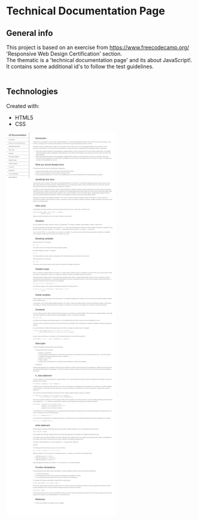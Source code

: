 # Technical Documentation Page

## General info
This project is based on an exercise from https://www.freecodecamp.org/ 'Responsive Web Design Certification' section. <br>
The thematic is a 'technical documentation page' and its about JavaScript!. <br>
It contains some additional id's to follow the test guidelines. <br>
<br>


## Technologies
Created with:
* HTML5
* CSS

<img src="https://github.com/loveisgala/Technical-Documentation-Page/blob/master/images/Capture.png?raw=true" alt="screenshot">
